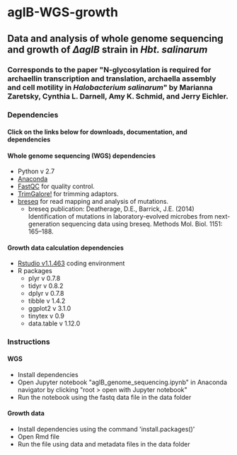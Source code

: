 # aglB-WGS-growth
## Data and analysis of whole genome sequencing and growth of _∆aglB_ strain in _Hbt. salinarum_
### Corresponds to the paper "N-glycosylation is required for archaellin transcription and translation, archaella assembly and cell motility in _Halobacterium salinarum_" by Marianna Zaretsky, Cynthia L. Darnell, Amy K. Schmid, and Jerry Eichler.

### Dependencies
#### Click on the links below for downloads, documentation, and dependencies 
#### Whole genome sequencing (WGS) dependencies
* Python v 2.7
* [Anaconda](https://docs.anaconda.com/anaconda/install/) 
* [FastQC](https://www.bioinformatics.babraham.ac.uk/projects/fastqc/) for quality control.
* [TrimGalore!](https://www.bioinformatics.babraham.ac.uk/projects/trim_galore/) for trimming adaptors.
* [breseq](http://barricklab.org/twiki/pub/Lab/ToolsBacterialGenomeResequencing/documentation/index.html) for read mapping and analysis of mutations.
     * breseq publication: Deatherage, D.E., Barrick, J.E. (2014) Identification of mutations in laboratory-evolved microbes from next-generation sequencing data using breseq. Methods Mol. Biol. 1151: 165–188. 
    
#### Growth data calculation dependencies
* [Rstudio v1.1.463](https://www.rstudio.com/products/rstudio/download/) coding environment
* R packages 
    * plyr v 0.7.8
    * tidyr v 0.8.2
    * dplyr v 0.7.8
    * tibble v 1.4.2
    * ggplot2 v 3.1.0
    * tinytex v 0.9
    * data.table v 1.12.0

### Instructions

#### WGS
* Install dependencies
* Open Jupyter notebook "aglB_genome_sequencing.ipynb" in Anaconda navigator by clicking "root > open with Jupyter notebook"
* Run the notebook using the fastq data file in the data folder

#### Growth data
* Install dependencies using the command 'install.packages()'
* Open Rmd file 
* Run the file using data and metadata files in the data folder

